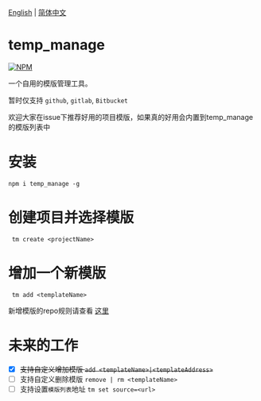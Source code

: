
<p>
  <a href="https://github.com/wegi8/temp_manage/blob/main/README.md">English</a> | 
  <a href="https://github.com/wegi8/temp_manage/blob/main/README.zh.md">简体中文</a>
</p>

# temp_manage

[![NPM](https://nodei.co/npm/temp-manage.png?downloads=true&downloadRank=true&stars=true)](https://nodei.co/npm/temp-manage/)

一个自用的模版管理工具。

暂时仅支持 `github`, `gitlab`, `Bitbucket`

欢迎大家在issue下推荐好用的项目模版，如果真的好用会内置到temp_manage的模版列表中

# 安装

```shell
npm i temp_manage -g
```

# 创建项目并选择模版

```shell
 tm create <projectName>
```

# 增加一个新模版

```shell
 tm add <templateName>
```

新增模版的repo规则请查看 [这里](https://www.npmjs.com/package/download-git-repo)

# 未来的工作

- [x] ~~支持自定义增加模版 `add <templateName>|<templateAddress>`~~
- [ ] 支持自定义删除模版 `remove | rm <templateName>`
- [ ] 支持设置`模版列表`地址 `tm set source=<url>`
